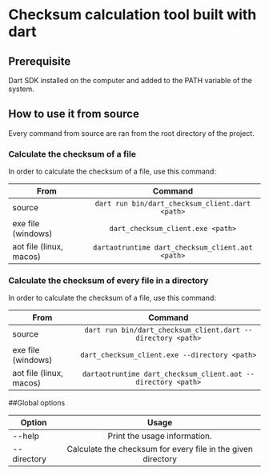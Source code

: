 # Checksum calculation tool built with dart 
## Prerequisite
Dart SDK installed on the computer and added to the PATH variable of the system. 
## How to use it from source
Every command from source are ran from the root directory of the project.
### Calculate the checksum of a file
In order to calculate the checksum of a file, use this command: 

| From                          | Command                                          |
|-------------------------------|:------------------------------------------------:|
| source                        | `dart run bin/dart_checksum_client.dart <path>`  |
| exe file (windows)            | `dart_checksum_client.exe <path>`                |
| aot file (linux, macos)       | `dartaotruntime dart_checksum_client.aot <path>` |

### Calculate the checksum of every file in a directory
In order to calculate the checksum of a file, use this command: 

| From                          | Command                                                      |
|-------------------------------|:------------------------------------------------------------:|
| source                        | `dart run bin/dart_checksum_client.dart --directory <path>`  |
| exe file (windows)            | `dart_checksum_client.exe --directory <path>`                |
| aot file (linux, macos)       | `dartaotruntime dart_checksum_client.aot --directory <path>` |


##Global options

| Option         | Usage                                                        |
|----------------|:------------------------------------------------------------:|
| --help         | Print the usage information.                                 |
| --directory    | Calculate the checksum for every file in the given directory |

